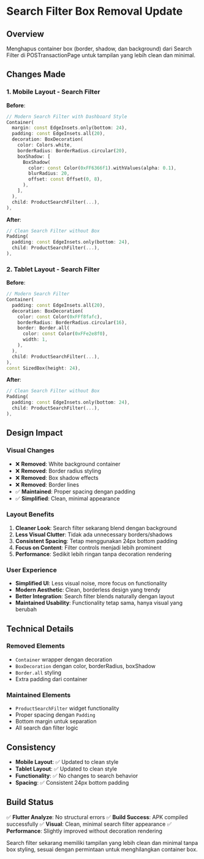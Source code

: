 # Search Filter Box Removal Update

## Overview

Menghapus container box (border, shadow, dan background) dari Search Filter di POSTransactionPage untuk tampilan yang lebih clean dan minimal.

## Changes Made

### 1. Mobile Layout - Search Filter

**Before**:

```dart
// Modern Search Filter with Dashboard Style
Container(
  margin: const EdgeInsets.only(bottom: 24),
  padding: const EdgeInsets.all(20),
  decoration: BoxDecoration(
    color: Colors.white,
    borderRadius: BorderRadius.circular(20),
    boxShadow: [
      BoxShadow(
        color: const Color(0xFF6366f1).withValues(alpha: 0.1),
        blurRadius: 20,
        offset: const Offset(0, 8),
      ),
    ],
  ),
  child: ProductSearchFilter(...),
),
```

**After**:

```dart
// Clean Search Filter without Box
Padding(
  padding: const EdgeInsets.only(bottom: 24),
  child: ProductSearchFilter(...),
),
```

### 2. Tablet Layout - Search Filter

**Before**:

```dart
// Modern Search Filter
Container(
  padding: const EdgeInsets.all(20),
  decoration: BoxDecoration(
    color: const Color(0xFFf8fafc),
    borderRadius: BorderRadius.circular(16),
    border: Border.all(
      color: const Color(0xFFe2e8f0),
      width: 1,
    ),
  ),
  child: ProductSearchFilter(...),
),
const SizedBox(height: 24),
```

**After**:

```dart
// Clean Search Filter without Box
Padding(
  padding: const EdgeInsets.only(bottom: 24),
  child: ProductSearchFilter(...),
),
```

## Design Impact

### Visual Changes

- ❌ **Removed**: White background container
- ❌ **Removed**: Border radius styling
- ❌ **Removed**: Box shadow effects
- ❌ **Removed**: Border lines
- ✅ **Maintained**: Proper spacing dengan padding
- ✅ **Simplified**: Clean, minimal appearance

### Layout Benefits

1. **Cleaner Look**: Search filter sekarang blend dengan background
2. **Less Visual Clutter**: Tidak ada unnecessary borders/shadows
3. **Consistent Spacing**: Tetap menggunakan 24px bottom padding
4. **Focus on Content**: Filter controls menjadi lebih prominent
5. **Performance**: Sedikit lebih ringan tanpa decoration rendering

### User Experience

- **Simplified UI**: Less visual noise, more focus on functionality
- **Modern Aesthetic**: Clean, borderless design yang trendy
- **Better Integration**: Search filter blends naturally dengan layout
- **Maintained Usability**: Functionality tetap sama, hanya visual yang berubah

## Technical Details

### Removed Elements

- `Container` wrapper dengan decoration
- `BoxDecoration` dengan color, borderRadius, boxShadow
- `Border.all` styling
- Extra padding dari container

### Maintained Elements

- `ProductSearchFilter` widget functionality
- Proper spacing dengan `Padding`
- Bottom margin untuk separation
- All search dan filter logic

## Consistency

- **Mobile Layout**: ✅ Updated to clean style
- **Tablet Layout**: ✅ Updated to clean style
- **Functionality**: ✅ No changes to search behavior
- **Spacing**: ✅ Consistent 24px bottom padding

## Build Status

✅ **Flutter Analyze**: No structural errors
✅ **Build Success**: APK compiled successfully
✅ **Visual**: Clean, minimal search filter appearance
✅ **Performance**: Slightly improved without decoration rendering

Search filter sekarang memiliki tampilan yang lebih clean dan minimal tanpa box styling, sesuai dengan permintaan untuk menghilangkan container box.
